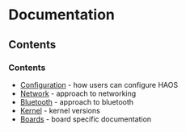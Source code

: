 # Documentation

## Contents
### Contents

- [Configuration](./configuration.md) - how users can configure HAOS
- [Network](./network.md) - approach to networking
- [Bluetooth](./bluetooth.md) - approach to bluetooth
- [Kernel](./kernel.md) - kernel versions
- [Boards](./boards/README.md) - board specific documentation